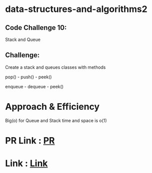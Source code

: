 # data-structures-and-algorithms2
## Code Challenge 10:
Stack and Queue
## Challenge:
Create a stack and queues classes with methods

pop() - push() - peek()

enqueue - dequeue - peek()

# Approach & Efficiency
Big(o) for Queue and Stack  time and space  is o(1)

# PR Link : [PR](https://github.com/hind-hb/data-structures-and-algorithms2/pull/10/commits/fe2a8a4fb4215a2c8e783186d8e1d34b55779720)
# Link : [Link](https://github.com/hind-hb/data-structures-and-algorithms2/tree/stack-and-queue/StackQueue)


